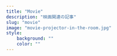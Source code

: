 ```yaml
---
title: "Movie"
description: "映画関連の記事"
slug: "movie"
image: "movie-projector-in-the-room.jpg"
style:
    background: ""
    color: ""
---
```

